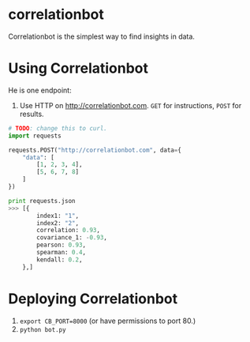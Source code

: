 correlationbot
==============

Correlationbot is the simplest way to find insights in data.

# Using Correlationbot

He is one endpoint:

1. Use HTTP on http://correlationbot.com.  `GET` for instructions, `POST` for results.


```python
# TODO: change this to curl.
import requests

requests.POST("http://correlationbot.com", data={
    "data": [
        [1, 2, 3, 4],
        [5, 6, 7, 8]
    ]
})

print requests.json
>>> [{
        index1: "1",
        index2: "2",
        correlation: 0.93,
        covariance_1: -0.93,
        pearson: 0.93,
        spearman: 0.4,
        kendall: 0.2,
    },]
```

# Deploying Correlationbot
1. `export CB_PORT=8000` (or have permissions to port 80.)
2. `python bot.py`
